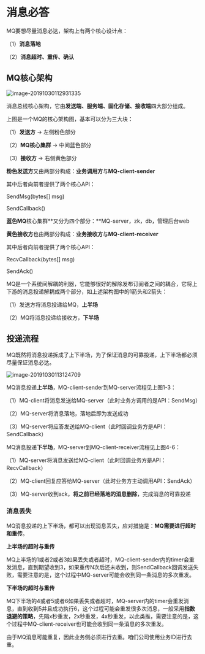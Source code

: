 # 消息必答

MQ要想尽量消息必达，架构上有两个核心设计点：

（1）**消息落地**

（2）**消息超时、重传、确认**



## MQ核心架构

![image-20191030112931335](https://tva1.sinaimg.cn/large/006y8mN6gy1g8g2go7x48j30ow0b246a.jpg)

消息总线核心架构，它由**发送端、服务端、固化存储、接收端**四大部分组成。

上图是一个MQ的核心架构图，基本可以分为三大块：

（1）**发送方** -> 左侧粉色部分

（2）**MQ核心集群** -> 中间蓝色部分

（3）**接收方** -> 右侧黄色部分



**粉色发送方**又由两部分构成：**业务调用方**与**MQ-client-sender**

其中后者向前者提供了两个核心API：

SendMsg(bytes[] msg)

SendCallback()



**蓝色MQ**核心集群**又分为四个部分：**MQ-server，zk，db，管理后台web



**黄色接收方**也由两部分构成：**业务接收方**与**MQ-client-receiver**

其中后者向前者提供了两个核心API：

RecvCallback(bytes[] msg)

SendAck()



MQ是一个系统间解耦的利器，它能够很好的解除发布订阅者之间的耦合，它将上下游的消息投递解耦成两个部分，如上述架构图中的1箭头和2箭头：

（1）发送方将消息投递给MQ，**上半场**

（2）MQ将消息投递给接收方，**下半场**



## 投递流程

MQ既然将消息投递拆成了上下半场，为了保证消息的可靠投递，上下半场都必须尽量保证消息必达。

![image-20191030113124709](https://tva1.sinaimg.cn/large/006y8mN6gy1g8g2imu126j30hm08sdhl.jpg)

MQ消息投递**上半场**，MQ-client-sender到MQ-server流程见上图1-3：

（1）MQ-client将消息发送给MQ-server（此时业务方调用的是API：SendMsg）

（2）MQ-server将消息落地，落地后即为发送成功

（3）MQ-server将应答发送给MQ-client（此时回调业务方是API：SendCallback）

 

MQ消息投递**下半场**，MQ-server到MQ-client-receiver流程见上图4-6：

（1）MQ-server将消息发送给MQ-client（此时回调业务方是API：RecvCallback）

（2）MQ-client回复应答给MQ-server（此时业务方主动调用API：SendAck）

（3）MQ-server收到ack，**将之前已经落地的消息删除**，完成消息的可靠投递



### 消息丢失

MQ消息投递的上下半场，都可以出现消息丢失，应对措施是：**MQ需要进行超时和重传**。



**上半场的超时与重传**

MQ上半场的1或者2或者3如果丢失或者超时，MQ-client-sender内的timer会重发消息，直到期望收到3，如果重传N次后还未收到，则SendCallback回调发送失败，需要注意的是，这个过程中MQ-server可能会收到同一条消息的多次重发。



**下半场的超时与重传**

MQ下半场的4或者5或者6如果丢失或者超时，MQ-server内的timer会重发消息，直到收到5并且成功执行6，这个过程可能会重发很多次消息，一般采用**指数退避的策略**，先隔x秒重发，2x秒重发，4x秒重发，以此类推，需要注意的是，这个过程中MQ-client-receiver也可能会收到同一条消息的多次重发。



由于MQ消息可能重复，因此业务侧必须进行去重。咱们公司使用业务ID进行去重。